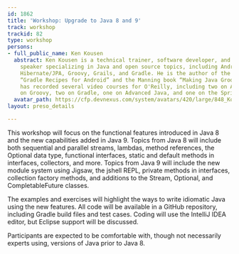 ```yaml
---
id: 1862
title: 'Workshop: Upgrade to Java 8 and 9'
track: workshop
trackid: 82
type: workshop
persons:
- full_public_name: Ken Kousen
  abstract: Ken Kousen is a technical trainer, software developer, and conference
    speaker specializing in Java and open source topics, including Android, Spring,
    Hibernate/JPA, Groovy, Grails, and Gradle. He is the author of the O'Reilly book
    “Gradle Recipes for Android” and the Manning book “Making Java Groovy”. He also
    has recorded several video courses for O'Reilly, including two on Android, three
    on Groovy, two on Gradle, one on Advanced Java, and one on the Spring Framework.
  avatar_path: https://cfp.devnexus.com/system/avatars/420/large/848_Kousen_20110408_052155_medium_sq.jpg?1469900443
layout: preso_details

---
```

This workshop will focus on the functional features introduced in Java 8 and the new capabilities added in Java 9. Topics from Java 8 will include both sequential and parallel streams, lambdas, method references, the Optional data type, functional interfaces, static and default methods in interfaces, collectors, and more. Topics from Java 9 will include the new module system using Jigsaw, the jshell REPL, private methods in interfaces, collection factory methods, and additions to the Stream, Optional, and CompletableFuture classes.

The examples and exercises will highlight the ways to write idiomatic Java using the new features. All code will be available in a GitHub repository, including Gradle build files and test cases. Coding will use the IntelliJ IDEA editor, but Eclipse support will be discussed.

Participants are expected to be comfortable with, though not necessarily experts using, versions of Java prior to Java 8.